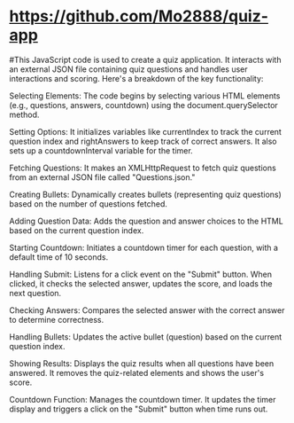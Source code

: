 #  https://github.com/Mo2888/quiz-app
#This JavaScript code is used to create a quiz application. It interacts with an external JSON file containing quiz questions and handles user interactions and scoring. Here's a breakdown of the key functionality:

Selecting Elements: The code begins by selecting various HTML elements (e.g., questions, answers, countdown) using the document.querySelector method.

Setting Options: It initializes variables like currentIndex to track the current question index and rightAnswers to keep track of correct answers. It also sets up a countdownInterval variable for the timer.

Fetching Questions: It makes an XMLHttpRequest to fetch quiz questions from an external JSON file called "Questions.json."

Creating Bullets: Dynamically creates bullets (representing quiz questions) based on the number of questions fetched.

Adding Question Data: Adds the question and answer choices to the HTML based on the current question index.

Starting Countdown: Initiates a countdown timer for each question, with a default time of 10 seconds.

Handling Submit: Listens for a click event on the "Submit" button. When clicked, it checks the selected answer, updates the score, and loads the next question.

Checking Answers: Compares the selected answer with the correct answer to determine correctness.

Handling Bullets: Updates the active bullet (question) based on the current question index.

Showing Results: Displays the quiz results when all questions have been answered. It removes the quiz-related elements and shows the user's score.

Countdown Function: Manages the countdown timer. It updates the timer display and triggers a click on the "Submit" button when time runs out.

